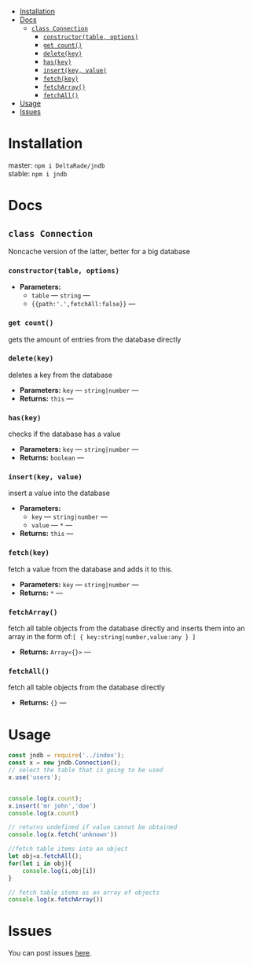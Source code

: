 - [Installation](#Installation)
- [Docs](#Docs)
  - [`class Connection`](#class-Connection)
    - [`constructor(table, options)`](#constructortable-options)
    - [`get count()`](#get-count)
    - [`delete(key)`](#deletekey)
    - [`has(key)`](#haskey)
    - [`insert(key, value)`](#insertkey-value)
    - [`fetch(key)`](#fetchkey)
    - [`fetchArray()`](#fetchArray)
    - [`fetchAll()`](#fetchAll)
- [Usage](#Usage)
- [Issues](#Issues)

# Installation

master: `npm i DeltaRade/jndb`<br>
stable: `npm i jndb`

# Docs

## `class Connection`

Noncache version of the latter, better for a big database

### `constructor(table, options)`

-   **Parameters:**
    -   `table` — `string` —
    -   `{{path:'.',fetchAll:false}}` —

### `get count()`

gets the amount of entries from the database directly

### `delete(key)`

deletes a key from the database

-   **Parameters:** `key` — `string|number` —
-   **Returns:** `this` —

### `has(key)`

checks if the database has a value

-   **Parameters:** `key` — `string|number` —
-   **Returns:** `boolean` —

### `insert(key, value)`

insert a value into the database

-   **Parameters:**
    -   `key` — `string|number` —
    -   `value` — `*` —
-   **Returns:** `this` —

### `fetch(key)`

fetch a value from the database and adds it to this.

-   **Parameters:** `key` — `string|number` —
-   **Returns:** `*` —

### `fetchArray()`

fetch all table objects from the database directly and inserts them into an array in the form of:`[ { key:string|number,value:any } ]`

-   **Returns:** `Array<{}>` —

### `fetchAll()`

fetch all table objects from the database directly

-   **Returns:** `{}` —

# Usage

```js
const jndb = require('../index');
const x = new jndb.Connection();
// select the table that is going to be used
x.use('users');


console.log(x.count);
x.insert('mr john','doe')
console.log(x.count)

// returns undefined if value cannot be obtained
console.log(x.fetch('unknown'))

//fetch table items into an object
let obj=x.fetchAll();
for(let i in obj){
    console.log(i,obj[i])
}

// fetch table items as an array of objects
console.log(x.fetchArray())
```

# Issues

You can post issues [here](https://github.com/DeltaRade/jndb/issues).
